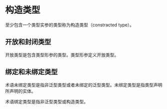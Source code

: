 # 构造类型

至少包含一个类型实参的类型称为构造类型（constracted type）。

## 开放和封闭类型

开放类型是包含类型形参的类型。类型形参定义开放类型。

## 绑定和未绑定类型

术语未绑定类型是指非泛型类型或者未绑定的泛型类型。未绑定类型是指类型声明所声明的实体。

术语绑定类型是指非泛型类型或构造类型。





